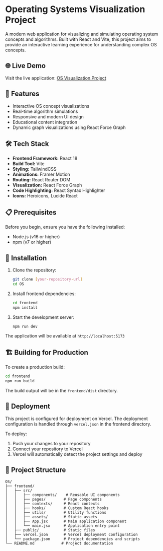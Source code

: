 # Operating Systems Visualization Project

A modern web application for visualizing and simulating operating system concepts and algorithms. Built with React and Vite, this project aims to provide an interactive learning experience for understanding complex OS concepts.

## 🌐 Live Demo

Visit the live application: [OS Visualization Project](https://os-orcin-chi.vercel.app/)

## 🚀 Features

- Interactive OS concept visualizations
- Real-time algorithm simulations
- Responsive and modern UI design
- Educational content integration
- Dynamic graph visualizations using React Force Graph

## 🛠️ Tech Stack

- **Frontend Framework:** React 18
- **Build Tool:** Vite
- **Styling:** TailwindCSS
- **Animations:** Framer Motion
- **Routing:** React Router DOM
- **Visualization:** React Force Graph
- **Code Highlighting:** React Syntax Highlighter
- **Icons:** Heroicons, Lucide React

## 📋 Prerequisites

Before you begin, ensure you have the following installed:
- Node.js (v16 or higher)
- npm (v7 or higher)

## 🔧 Installation

1. Clone the repository:
   ```bash
   git clone [your-repository-url]
   cd OS
   ```

2. Install frontend dependencies:
   ```bash
   cd frontend
   npm install
   ```

3. Start the development server:
   ```bash
   npm run dev
   ```

The application will be available at `http://localhost:5173`

## 🏗️ Building for Production

To create a production build:

```bash
cd frontend
npm run build
```

The build output will be in the `frontend/dist` directory.

## 🚀 Deployment

This project is configured for deployment on Vercel. The deployment configuration is handled through `vercel.json` in the frontend directory.

To deploy:
1. Push your changes to your repository
2. Connect your repository to Vercel
3. Vercel will automatically detect the project settings and deploy

## 📁 Project Structure

```
OS/
├── frontend/
│   ├── src/
│   │   ├── components/    # Reusable UI components
│   │   ├── pages/        # Page components
│   │   ├── contexts/     # React contexts
│   │   ├── hooks/        # Custom React hooks
│   │   ├── utils/        # Utility functions
│   │   ├── assets/       # Static assets
│   │   ├── App.jsx       # Main application component
│   │   └── main.jsx      # Application entry point
│   ├── public/           # Static files
│   ├── vercel.json       # Vercel deployment configuration
│   └── package.json      # Project dependencies and scripts
└── README.md            # Project documentation
```

